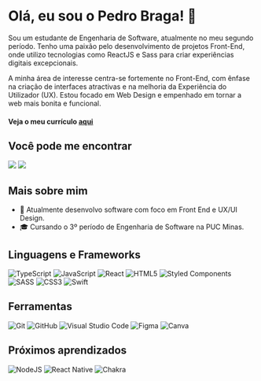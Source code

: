 # Olá, eu sou o Pedro Braga! 👋

Sou um estudante de Engenharia de Software, atualmente no meu segundo período. Tenho uma paixão pelo desenvolvimento de projetos Front-End, onde utilizo tecnologias como ReactJS e Sass para criar experiências digitais excepcionais.

A minha área de interesse centra-se fortemente no Front-End, com ênfase na criação de interfaces atractivas e na melhoria da Experiência do Utilizador (UX). Estou focado em Web Design e empenhado em tornar a web mais bonita e funcional.

#### Veja o meu currículo [aqui](https://curriculo-react-sass-ten.vercel.app/)

## Você pode me encontrar

<div> 
  <a href = "mailto:pcastro@sga.pucminas.br"><img src="https://img.shields.io/badge/-Gmail-%23333?style=for-the-badge&logo=gmail&logoColor=white" target="_blank"></a>
  <a href="https://www.linkedin.com/in/pedro-henrique-848416244/" target="_blank"><img src="https://img.shields.io/badge/-LinkedIn-%230077B5?style=for-the-badge&logo=linkedin&logoColor=white" target="_blank"></a> 
</div>

##  Mais sobre mim
- 🤖 Atualmente desenvolvo software com foco em Front End e UX/UI Design.
- 🎓 Cursando o 3º período de Engenharia de Software na PUC Minas.


## Linguagens e Frameworks 
![TypeScript](https://img.shields.io/badge/typescript-%23007ACC.svg?style=for-the-badge&logo=typescript&logoColor=white)
![JavaScript](https://img.shields.io/badge/javascript-%23323330.svg?style=for-the-badge&logo=javascript&logoColor=%23F7DF1E)
![React](https://img.shields.io/badge/react-%2320232a.svg?style=for-the-badge&logo=react&logoColor=%2361DAFB)
![HTML5](https://img.shields.io/badge/html5-%23E34F26.svg?style=for-the-badge&logo=html5&logoColor=white)
![Styled Components](https://img.shields.io/badge/styled--components-DB7093?style=for-the-badge&logo=styled-components&logoColor=white)
![SASS](https://img.shields.io/badge/SASS-hotpink.svg?style=for-the-badge&logo=SASS&logoColor=white)
![CSS3](https://img.shields.io/badge/css3-%231572B6.svg?style=for-the-badge&logo=css3&logoColor=white)
![Swift](https://img.shields.io/badge/swift-F54A2A?style=for-the-badge&logo=swift&logoColor=white)

## Ferramentas
![Git](https://img.shields.io/badge/git-%23F05033.svg?style=for-the-badge&logo=git&logoColor=white)
![GitHub](https://img.shields.io/badge/github-%23121011.svg?style=for-the-badge&logo=github&logoColor=white)
![Visual Studio Code](https://img.shields.io/badge/Visual%20Studio%20Code-0078d7.svg?style=for-the-badge&logo=visual-studio-code&logoColor=white)
![Figma](https://img.shields.io/badge/figma-%23F24E1E.svg?style=for-the-badge&logo=figma&logoColor=white)
![Canva](https://img.shields.io/badge/Canva-%2300C4CC.svg?style=for-the-badge&logo=Canva&logoColor=white)

## Próximos aprendizados
![NodeJS](https://img.shields.io/badge/node.js-6DA55F?style=for-the-badge&logo=node.js&logoColor=white)
![React Native](https://img.shields.io/badge/react_native-%2320232a.svg?style=for-the-badge&logo=react&logoColor=%2361DAFB)
![Chakra](https://img.shields.io/badge/chakra-%234ED1C5.svg?style=for-the-badge&logo=chakraui&logoColor=white)

